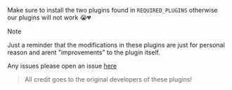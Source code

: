 Make sure to install the two plugins found in `REQUIRED_PLUGINS` otherwise our plugins will not work :sob::broken_heart:

> [!NOTE]
> Just a reminder that the modifications in these plugins are just for personal reason and arent "improvements" to the plugin itself. 

Any issues please open an issue [here]()

> All credit goes to the original developers of these plugins!